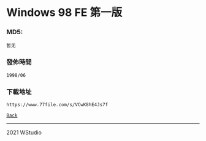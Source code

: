 # Windows 98 FE 第一版
### MD5:
`暂无` 
### 發佈時間
`1998/06`
### 下載地址
`https://www.77file.com/s/VCwK8hE4Js7f`
   
[`Back`](../)   
   
----------------------------------
2021 WStudio 

